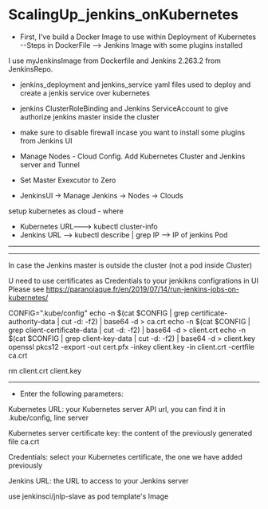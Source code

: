 # ScalingUp_jenkins_onKubernetes

* First, I've build a Docker Image to use within Deployment of Kubernetes
--Steps in DockerFile --> Jenkins Image with some plugins installed 

I use myJenkinsImage from Dockerfile and Jenkins 2.263.2 from JenkinsRepo. 

* jenkins_deployment and jenkins_service yaml files used to deploy and create a jenkis service over kubernetes

* jenkins ClusterRoleBinding and Jenkins ServiceAccount to give authorize jenkins master inside the cluster

* make sure to disable firewall incase you want to install some plugins from Jenkins UI

* Manage Nodes - Cloud Config. 
  Add Kubernetes Cluster and Jenkins server and Tunnel


* Set Master Exexcutor to Zero

* JenkinsUI -> Manage Jenkins -> Nodes -> Clouds 

setup kubernetes as cloud - where
 * Kubernetes URL---> kubectl cluster-info 
 * Jenkins URL --> kubectl describe <JenkinsPod> | grep IP  --> IP of jenkins Pod





-------------------------------------
-----------------------------------



In case the Jenkins master is outside the cluster (not a pod inside Cluster)



U need to use certificates as Credentials to your jenkikns configrations in UI
Please see https://paranoiaque.fr/en/2019/07/14/run-jenkins-jobs-on-kubernetes/




CONFIG=".kube/config"
echo -n $(cat $CONFIG | grep certificate-authority-data | cut -d: -f2) | base64 -d > ca.crt
echo -n $(cat $CONFIG | grep client-certificate-data | cut -d: -f2) | base64 -d > client.crt
echo -n $(cat $CONFIG | grep client-key-data | cut -d: -f2) | base64 -d > client.key
openssl pkcs12 -export -out cert.pfx -inkey client.key -in client.crt -certfile ca.crt


rm client.crt client.key

-----------------
* Enter the following parameters:

Kubernetes URL: your Kubernetes server API url, you can find it in .kube/config, line server

Kubernetes server certificate key: the content of the previously generated file ca.crt

Credentials: select your Kubernetes certificate, the one we have added previously

Jenkins URL: the URL to access to your Jenkins server


use jenkinsci/jnlp-slave as pod template's Image
